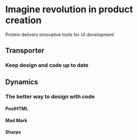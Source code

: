 # Imagine revolution in product creation

Protein delivers innovative tools for UI development

## Transporter

### Keep design and code up to date

## Dynamics

### The better way to design with code

#### PostHTML

#### Mad Mark

#### Sharps
